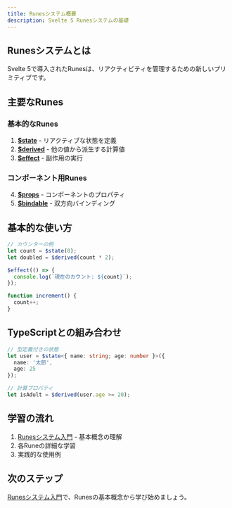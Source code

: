 ```yaml
---
title: Runesシステム概要
description: Svelte 5 Runesシステムの基礎
---
```


## Runesシステムとは

Svelte 5で導入されたRunesは、リアクティビティを管理するための新しいプリミティブです。

## 主要なRunes

### 基本的なRunes

1. **[$state](/runes/state/)** - リアクティブな状態を定義
2. **[$derived](/runes/derived/)** - 他の値から派生する計算値
3. **[$effect](/runes/effect/)** - 副作用の実行

### コンポーネント用Runes

4. **[$props](/runes/props/)** - コンポーネントのプロパティ
5. **[$bindable](/runes/bindable/)** - 双方向バインディング

## 基本的な使い方

```typescript
// カウンターの例
let count = $state(0);
let doubled = $derived(count * 2);

$effect(() => {
  console.log(`現在のカウント: ${count}`);
});

function increment() {
  count++;
}
```

## TypeScriptとの組み合わせ

```typescript
// 型定義付きの状態
let user = $state<{ name: string; age: number }>({
  name: '太郎',
  age: 25
});

// 計算プロパティ
let isAdult = $derived(user.age >= 20);
```

## 学習の流れ

1. [Runesシステム入門](/runes/runes-introduction/) - 基本概念の理解
2. 各Runeの詳細な学習
3. 実践的な使用例

## 次のステップ

[Runesシステム入門](/runes/runes-introduction/)で、Runesの基本概念から学び始めましょう。